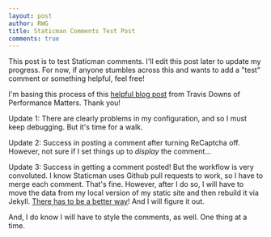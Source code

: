 ```yaml
---
layout: post
author: RWG
title: Staticman Comments Test Post
comments: true
---
```


This post is to test Staticman comments. I'll edit this post later to update my progress. For now, if anyone stumbles across this and wants to add a "test" comment or something helpful, feel free!

I'm basing this process of this [helpful blog post](https://travisdowns.github.io/blog/2020/02/05/now-with-comments.html) from Travis Downs of Performance Matters. Thank you!

Update 1: There are clearly problems in my configuration, and so I must keep debugging. But it's time for a walk.

Update 2: Success in posting a comment after turning ReCaptcha off. However, not sure if I set things up to *display* the comment...

Update 3: Success in getting a comment posted! But the workflow is very convoluted. I know Staticman uses Github pull requests to work, so I have to merge each comment. That's fine. However, after I do so, I will have to move the data from my local version of my static site and then rebuild it via Jekyll. [There has to be a better way](https://www.youtube.com/watch?v=INX-KrjaNOo)! And I will figure it out.

And, I do know I will have to style the comments, as well. One thing at a time.